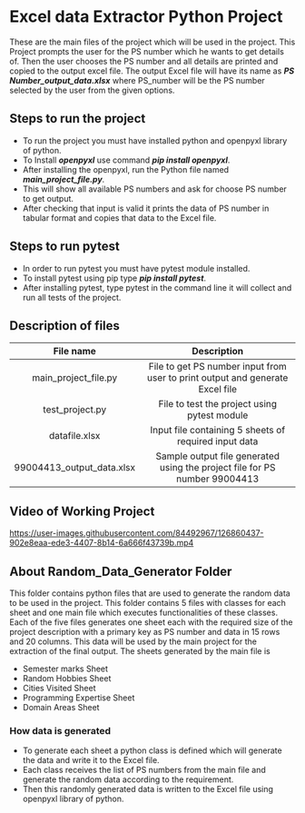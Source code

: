 # Excel data Extractor Python Project
These are the main files of the project which will be used in the project. This Project prompts the user for the PS number which he wants to get details of. Then the user chooses the PS number and all details are printed and copied to the output excel file.
The output Excel file will have its name as ***PS Number_output_data.xlsx*** where PS_number will be the PS number selected by the user from the given options.
## Steps to run the project
* To run the project you must have installed python and openpyxl library of python.
* To Install ***openpyxl*** use command ***pip install openpyxl***.
* After installing the openpyxl, run the Python file named ***main_project_file.py***.
* This will show all available PS numbers and ask for choose PS number to get output.
* After checking that input is valid it prints the data of PS number in tabular format and copies that data to the Excel file.
## Steps to run pytest
* In order to run pytest you must have pytest module installed.
* To install pytest using pip type ***pip install pytest***.
* After installing pytest, type pytest in the command line it will collect and run all tests of the project.
## Description of files
|         File name         |                                   Description                                   |
|:-------------------------:|:-------------------------------------------------------------------------------:|
|    main_project_file.py   | File to get PS number input from user to print output and generate   Excel file |
|      test_project.py      |                   File to test the project using pytest module                  |
|       datafile.xlsx       |              Input file containing 5 sheets of required input data              |
| 99004413_output_data.xlsx |    Sample output file generated using the project file for PS number 99004413   |
## Video of Working Project
https://user-images.githubusercontent.com/84492967/126860437-902e8eaa-ede3-4407-8b14-6a666f43739b.mp4
## About Random_Data_Generator Folder
This folder contains python files that are used to generate the random data to be used in the project. This folder contains 5 files with classes for each sheet and one main file which executes functionalities of these classes. Each of the five files generates one sheet each with the required size of the project description with a primary key as PS number and data in 15 rows and 20 columns. This data will be used by the main project for the extraction of the final output.
The sheets generated by the main file is
* Semester marks Sheet
* Random Hobbies Sheet
* Cities Visited Sheet
* Programming Expertise Sheet
* Domain Areas Sheet
### How data is generated
* To generate each sheet a python class is defined which will generate the data and write it to the Excel file.
* Each class receives the list of PS numbers from the main file and generate the random data according to the requirement.
* Then this randomly generated data is written to the Excel file using openpyxl library of python.
